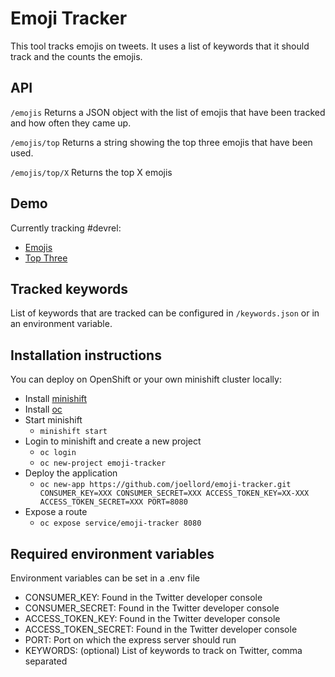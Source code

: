 # Emoji Tracker
This tool tracks emojis on tweets. It uses a list of keywords that it should track and the counts the emojis.

## API
`/emojis`
Returns a JSON object with the list of emojis that have been tracked and how often they came up.

`/emojis/top`
Returns a string showing the top three emojis that have been used.

`/emojis/top/X`
Returns the top X emojis

## Demo
Currently tracking #devrel:
* [Emojis](http://emoji-tracker-emoji-tracker.b9ad.pro-us-east-1.openshiftapps.com/emojis)
* [Top Three](http://emoji-tracker-emoji-tracker.b9ad.pro-us-east-1.openshiftapps.com/emojis/top)

## Tracked keywords
List of keywords that are tracked can be configured in `/keywords.json` or in an environment variable.

## Installation instructions
You can deploy on OpenShift or your own minishift cluster locally:
* Install [minishift](https://www.okd.io/minishift/)
* Install [oc](https://www.okd.io/)
* Start minishift
  * `minishift start`
* Login to minishift and create a new project
  * `oc login`
  * `oc new-project emoji-tracker`
* Deploy the application
  * `oc new-app https://github.com/joellord/emoji-tracker.git CONSUMER_KEY=XXX CONSUMER_SECRET=XXX ACCESS_TOKEN_KEY=XX-XXX ACCESS_TOKEN_SECRET=XXX PORT=8080`
* Expose a route
  * `oc expose service/emoji-tracker 8080`

## Required environment variables
Environment variables can be set in a .env file
* CONSUMER_KEY: Found in the Twitter developer console
* CONSUMER_SECRET: Found in the Twitter developer console
* ACCESS_TOKEN_KEY: Found in the Twitter developer console
* ACCESS_TOKEN_SECRET: Found in the Twitter developer console
* PORT: Port on which the express server should run
* KEYWORDS: (optional) List of keywords to track on Twitter, comma separated